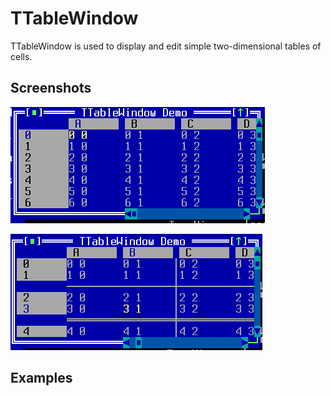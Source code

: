 TTableWindow
============

TTableWindow is used to display and edit simple two-dimensional tables of cells.

Screenshots
-----------

![table_1](uploads/09b4e9605d61ed1de5aa248509647bd4/table_1.png)

![table_2](uploads/80c458e5a14928e65b96b6e2883f44bd/table_2.png)

Examples
--------
